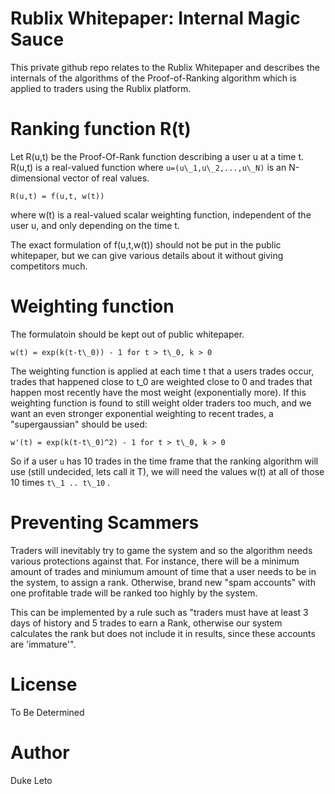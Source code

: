 # Rublix Whitepaper: Internal Magic Sauce

This private github repo relates to the Rublix Whitepaper and describes the
internals of the algorithms of the Proof-of-Ranking algorithm which is applied
to traders using the Rublix platform.

# Ranking function R(t)

Let R(u,t) be the Proof-Of-Rank function describing a user u at a time t.
R(u,t) is a real-valued function where `u=(u\_1,u\_2,...,u\_N)` is an
N-dimensional vector of real values.

    R(u,t) = f(u,t, w(t))

where w(t) is a real-valued scalar weighting function, independent of the user u, and only
depending on the time t.

The exact formulation of f(u,t,w(t)) should not be put in the public whitepaper, but we can
give various details about it without giving competitors much.

# Weighting function

The formulatoin should be kept out of public whitepaper.

    w(t) = exp(k(t-t\_0)) - 1 for t > t\_0, k > 0

The weighting function is applied at each time t that a users trades occur, trades that
happened close to t\_0 are weighted close to 0 and trades that happen most recently have
the most weight (exponentially more). If this weighting function is found to still
weight older traders too much, and we want an even stronger exponential weighting
to recent trades, a "supergaussian" should be used:


    w'(t) = exp(k(t-t\_0)^2) - 1 for t > t\_0, k > 0

So if a user `u` has 10 trades in the time frame that the ranking algorithm
will use (still undecided, lets call it T), we will need the values w(t) at all
of those 10 times `t\_1 .. t\_10` .

# Preventing Scammers

Traders will inevitably try to game the system and so the algorithm needs
various protections against that. For instance, there will be a minimum amount
of trades and miniumum amount of time that a user needs to be in the system, to
assign a rank. Otherwise, brand new "spam accounts" with one profitable trade
will be ranked too highly by the system.

This can be implemented by a rule such as "traders must have at least 3 days of
history and 5 trades to earn a Rank, otherwise our system calculates the rank
but does not include it in results, since these accounts are 'immature'".

# License

To Be Determined

# Author

Duke Leto
